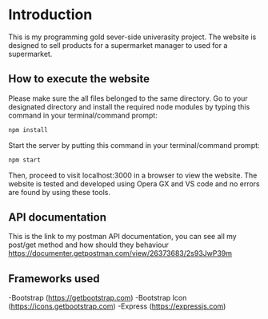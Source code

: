 # Introduction
This is my programming gold sever-side univerasity project. 
The website is designed to sell products for a supermarket manager to used for a supermarket.

## How to execute the website
Please make sure the all files belonged to the same directory.
Go to your designated directory and install the required node modules by typing this command in your terminal/command prompt:

```bash
npm install
```

Start the server by putting this command in your terminal/command prompt:
```bash
npm start
```
Then, proceed to visit localhost:3000 in a browser to view the website. 
The website is tested and developed using Opera GX and VS code and no errors are found by using these tools.

## API documentation
This is the link to my postman API documentation, you can see all my post/get method and how should they behaviour
https://documenter.getpostman.com/view/26373683/2s93JwP39m

## Frameworks used
-Bootstrap (https://getbootstrap.com)
-Bootstrap Icon (https://icons.getbootstrap.com)
-Express (https://expressjs.com)
